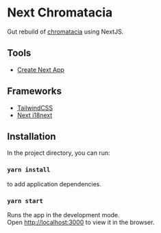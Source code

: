 # Next Chromatacia

Gut rebuild of [chromatacia](https://github.com/elizabethhart/chromatacia) using NextJS.

## Tools

- [Create Next App](https://nextjs.org/docs/api-reference/create-next-app)

## Frameworks

- [TailwindCSS](https://tailwindcss.com/)
- [Next i18next](https://github.com/isaachinman/next-i18next)

## Installation

In the project directory, you can run:

### `yarn install`

to add application dependencies.

### `yarn start`

Runs the app in the development mode.<br />
Open [http://localhost:3000](http://localhost:3000) to view it in the browser.
